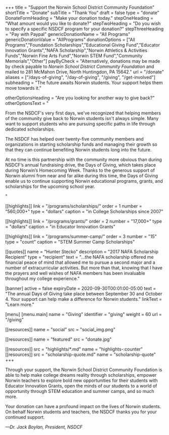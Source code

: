 +++
title               = "Support the Norwin School District Community Foundation"
shortTitle          = "Donate"
subTitle            = "Thank You"
draft               = false
type                = "donate"
DonateFormHeading   = "Make your donation today."
stepOneHeading      = "What amount would you like to donate?"
stepTwoHeading      = "Do you wish to specify a specific NSDCF program for your donation?"
stepThreeHeading    = "Pay with Paypal"
genericDonationName = "All Programs"
genericDonationValue = "AllPrograms"
donationOptions = ["All Programs","Foundation Scholarships","Educational Giving Fund","Educator Innovation Grants","NAFA Scholarship","Norwin Athletics & Activities Funds","Norwin Fine Arts Fund","Norwin STEM Fund","Community Memorials","Other"]
payByCheck = "Alternatively, donations may be made by check payable to *Norwin School District Community Foundation* and mailed to 281 McMahon Drive, North Huntingdon, PA 15642."
url = "/donate"
aliases = ["/days-of-giving", "/day-of-giving", "/giving", "/get-involved"]
subheading = "The future awaits Norwin students. Your support helps them move towards it."

otherOptionsHeading = "Are you looking for another way to give back?"
otherOptionsText = "<p>From the NSDCF's very first days, we've recognized that helping members of the community give back to Norwin students isn't always simple. Many want to support students who are pursuing specific paths in life through dedicated scholarships.</p><p>The NSDCF has helped over twenty-five community members and organizations in starting scholarship funds and managing their growth so that they can continue benefiting Norwin students long into the future.</p><p>At no time is this partnership with the community more obvious than during NSDCF’s annual fundraising drive, the Days of Giving, which takes place during Norwin’s Homecoming Week. Thanks to the generous support of Norwin alumni from near and far alike during this time, the Days of Giving enable us to continue supporting Norwin educational programs, grants, and scholarships for the upcoming school year.</p>"

[[highlights]]
  link    = "/programs/scholarships/"
  order   = 1
  number  = "560,000+"
  type    = "dollars"
  caption = "in College Scholarships since 2007"

[[highlights]]
  link    = "/programs/grants/"
  order   = 2
  number  = "17,000+"
  type    = "dollars"
  caption = "in Educator Innovation Grants"

[[highlights]]
  link   = "/programs/summer-camp/"
  order  = 3
  number = "15"
  type   = "count"
  caption = "STEM Summer Camp Scholarships"

[[quotes]]
  name = "Hunter Stecko"
  description = "2017 NAFA Scholarship Recipient"
  type = "recipient"
  text = "...the NAFA scholarship offered me financial peace of mind that allowed me to pursue a second major and a number of extracurricular activities. But more than that, knowing that I have the prayers and well wishes of NAFA members has been invaluable throughout my college experience."

[banner]
 active     = false
 expiryDate = 2020-09-30T00:01:00-05:00
 text       = "The annual Days of Giving take place between September 30 and October 4. Your support can help make a difference for Norwin students."
 linkText   = "Learn more."

[menu]
  [menu.main]
    name        = "Giving"
    identifier  = "giving"
    weight      = 60
    url         = "/giving"

[[resources]]
  name = "social"
  src  = "social_img.png"

[[resources]]
  name = "featured"
  src  = "donate.jpg"

[[resources]]
  src  = "highlights/*.md"
  name = "highlights-:counter"
[[resources]]
  src  = "scholarship-quote.md"
  name = "scholarship-quote"
+++

Through your support, the Norwin School District Community Foundation is able to help make college dreams reality through scholarships, empower Norwin teachers to explore bold new opportunities for their students with Educator Innovation Grants, open the minds of our students to a world of opportunity through STEM education and summer camps, and so much more.

Your donation can have a profound impact on the lives of Norwin students. On behalf Norwin students and teachers, the NSDCF thanks you for your continued support.

*&mdash;Dr. Jack Boylan, President, NSDCF*
